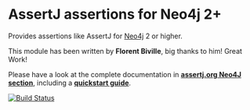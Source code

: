 AssertJ assertions for Neo4j 2+
===============================

Provides assertions like AssertJ for [Neo4j](http://www.neo4j.org/) 2 or higher.

This module has been written by **Florent Biville**, big thanks to him! Great Work!

Please have a look at the complete documentation in [**assertj.org Neo4J section**](http://joel-costigliola.github.io/assertj/assertj-neo4j.html), including a [**quickstart guide**](http://joel-costigliola.github.io/assertj/assertj-neo4j.html#quickstart).

[![Build Status](https://assertj.ci.cloudbees.com/buildStatus/icon?job=assertj-neo4j)](https://assertj.ci.cloudbees.com/job/assertj-neo4j/)

